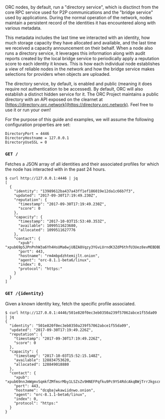 ORC nodes, by default, run a "directory service", which is disctinct from the 
core RPC service used for P2P communications and the "bridge service" used 
by applications. During the normal operation of the network, nodes maintain 
a persistent record of the identities it has encountered along with various 
metadata.

This metadata includes the last time we interacted with an identity, how much 
storage capacity they have allocated and available, and the last time we 
received a capacity announcement on their behalf. When a node also runs a 
directory service, it leverages this information along with audit reports 
created by the local bridge service to periodically apply a reputation score to 
each identity it knows. This is how each individual node establishes a view of 
reliable nodes in the network and how the bridge service makes selections for 
providers when objects are uploaded.

The directory service, by default, is enabled and public (meaning it does 
require not authentication to be accessed). By default, ORC will also establish 
a distinct hidden service for it. The ORC Project maintains a public directory 
with an API exposed on the clearnet at 
[https://directory.orc.network](https://directory.orc.network). Feel free to 
use it or run your own!

For the purpose of this guide and examples, we will assume the following 
configuration properties are set:

```
DirectoryPort = 4446
DirectoryHostname = 127.0.0.1
DirectoryUseSSL = 0
```
### `GET /`

Fetches a JSON array of all identities and their associated profiles for which 
the node has interacted with in the past 24 hours.

```
$ curl http://127.0.0.1:4446 | jq
[
  {
    "identity": "13989612ba437a43ff1ef186019e12da1c66b7f3",
    "updated": "2017-09-30T17:19:49.230Z",
    "reputation": {
      "timestamp": "2017-09-30T17:19:49.230Z",
      "score": 0
    },
    "capacity": {
      "timestamp": "2017-10-03T15:53:40.353Z",
      "available": 1099511623680,
      "allocated": 1099511627776
    },
    "contact": {
      "xpub": "xpub69p5JPnPnhW3a6Yh4HsUMa6wjUBZA8Vqzy3YGvLUrndK3ZdP6thfU3Uez8evMEBDBDTtyHzaJg2JUYtP3kuATWTcU1bQbzsRcbZm5mBpDeT",
      "port": 443,
      "hostname": "rm4mbpdzhtemijlt.onion",
      "agent": "orc-8.1.1-beta6/linux",
      "index": 0,
      "protocol": "https:"
    }
  }
]
```

### `GET /{identity}`

Given a known identity key, fetch the specific profile associated.

```
$ curl http://127.0.0.1:4446/501e820f0ec3eb0350a239f57062abce1f55da09 | jq
{
  "identity": "501e820f0ec3eb0350a239f57062abce1f55da09",
  "updated": "2017-09-30T17:19:49.226Z",
  "reputation": {
    "timestamp": "2017-09-30T17:19:49.226Z",
    "score": 0
  },
  "capacity": {
    "timestamp": "2017-10-03T15:52:15.148Z",
    "available": 128834753620,
    "allocated": 128849018880
  },
  "contact": {
    "xpub": "xpub69nnJmWgmvSqmkfZMfmsrMby1LSZsZv9HNEFPqfku9Pc9YS4RdcAkqBWjTrrJkgscnLrBg3CwAeZqtfnVV6y419KBUfHpBJf5c8kDXpusxN",
    "port": 443,
    "hostname": "dcqbajwkawiidnwo.onion",
    "agent": "orc-8.1.1-beta6/linux",
    "index": 0,
    "protocol": "https:"
  }
}
```
